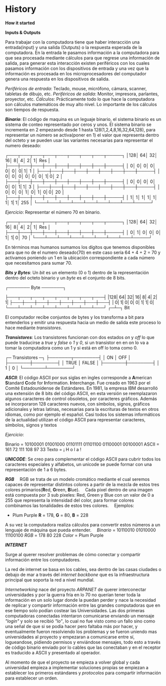 # History

**How it started**

**Inputs & Outputs**

Para trabajar con la computadora tiene que haber interacción una entrada(input) y una salida (Outputs) o la respuesta esperada de la computadora. En la entrada le pasamos información a la computadora para que sea procesada mediante cálculos para que regrese una información de salida, para generar esta interacción existen periféricos con los cuales pasamos información con los dispositivos de entrada y una vez que la información es procesada en los microprocesadores del computador genera una respuesta en los dispositivos de salida.

_Periféricos de entrada_: Teclado, mouse, micrófono, cámara, scanner, tabletas de dibujo, etc.
_Periféricos de salida_: Monitor, impresora, parlantes, proyector, etc.
_Cálculos_: Prácticamente todo lo que hace la computadora son cálculos matemáticos de muy alto nivel. Lo importante de los cálculos son tiempos de respuesta.

**_Binario_**: El código de maquina es un leguaje binario, el sistema binario es un sistema de conteo representado por ceros y unos. El sistema binario se incrementa en 2 empezando desde 1 hasta 128(1,2,4,8,16,32,64,128), para representar un número se activa(poner en 1) el valor que representa dentro del octeto y se pueden usar las variantes necesarias para representar el numero deseado:

┌───┬───┬───┬───┬───┬───┬───┬───┬─────┐
│128│ 64│ 32│ 16│  8│  4│  2│  1│ Res │
├───┼───┼───┼───┼───┼───┼───┼───┼─────┤
│  0│  0│  0│  0│  0│  0│  0|  1│   1 │
├───┼───┼───┼───┼───┼───┼───┼───┼─────┤
│  0│  0│  0│  0│  0│  0│  1|  0│   2 │
├───┼───┼───┼───┼───┼───┼───┼───┼─────┤
│  0│  0│  0│  0│  0│  0│  1|  1│   3 │
├───┼───┼───┼───┼───┼───┼───┼───┼─────┤
│  0│  0│  0│  1│  0│  1│  0|  0│  20 │
├───┼───┼───┼───┼───┼───┼───┼───┼─────┤
│  1│  1│  1│  1│  1│  1│  1|  1│ 255 │
└───┴───┴───┴───┴───┴───┴───┴───┴─────┘

_Ejercicio_: Representar el número 70 en binario.

┌───┬───┬───┬───┬───┬───┬───┬───┬─────┐
│128│ 64│ 32│ 16│  8│  4│  2│  1│ Res │
├───┼───┼───┼───┼───┼───┼───┼───┼─────┤
│  0│  1│  0│  0│  0│  1│  1|  0│  70 │
└───┴───┴───┴───┴───┴───┴───┴───┴─────┘

En términos mas humanos sumamos los dígitos que tenemos disponibles para que no de el numero deseado(70) en este caso sería 64 + 4 + 2 = 70 y activamos poniendo un 1 en la ubicación correspondiente a cada número que necesitamos para sumar 70.

**_Bits y Bytes_**: Un _bit_ es un elemento (0 o 1) dentro de la representación dentro del octeto binario y un _byte_ es el conjunto de 8 bits. 

┌───────       Byte      ───────┐

├───┬───┬───┬───┬───┬───┬───┬───┤
|128| 64| 32| 16|  8|  4|  2|  1|
├───┼───┼───┼───┼───┼───┼───┼───┤
|  0|  1|  0|  0|  0|  1|  1|  0|
└───┴───┴───┴───┴───┴───┴───┴───┘
                            ┌─┴─┐
                             Bit 

El computador recibe conjuntos de bytes y los transforma a bit para entenderlos y emitir una respuesta hacia un medio de salida este proceso lo hace mediante _transistores_.

**_Transistores_**: Los transistores funcionan con dos estados _on_ y _off_ lo que puede traducirse a _true_ y _false_ o _1_ y _0_, si un transistor en en on lo va a tomar la computadora como un 1 y si está en off lo toma como 0.

┌─ Transistores ─┐
├───────┬────────┤
│   ON  │   OFF  │
├───────┼────────┤
│  TRUE │  FALSE │
├───────┼────────┤
│   1   │    0   │
└───────┴────────┘

**_ASCII_**: El código ASCII por sus siglas en ingles corresponde a **A**merican **S**tandard **C**ode for **I**nformation. **I**nterchange. Fue creado en 1963 por el Comité Estadounidense de Estándares. En 1981, la empresa IBM desarrolló una extensión de 8 bits del código ASCII, en esta versión se reemplazaron algunos caracteres de control obsoletos, por caracteres gráficos. Además se incorporaron 128 caracteres nuevos, con símbolos, signos, gráficos adicionales y letras latinas, necesarias para la escrituras de textos en otros idiomas, como por ejemplo el español. Casi todos los sistemas informáticos de la actualidad utilizan el código ASCII para representar caracteres, símbolos, signos y textos

_Ejercicio_:

Binario = 10100001 01001000 01101111 01101100 01100001 00100001
ASCII   = 161      72       111      108      97       33
Texto   = ¡        H        o        l        a        !

**_UNICODE_**: Se creo para complementar el código ASCII para cubrir todos los caracteres especiales y alfabetos, un unicode se puede formar con una representación de 1 a 6 bytes.

**_RGB_**
⠀
RGB se trata de un modelo cromático mediante el cual seremos capaces de representar distintos colores a partir de la mezcla de estos tres colores primarios(**R**ed, **G**reen, **B**lue).
⠀
Cada pixel dentro de una imagen está compuesta por 3 sub pixeles: Red, Green y Blue con un valor de 0 a 255 que representa la intensidad del color, para formar colores combinamos las tonalidades de estos tres colores.
⠀
Ejemplos:
- Plum Purple 
  **R** = 178,
  **G** = 80,
  **B** = 228 
⠀

A su vez la computadora realiza cálculos para convertir estos números a un lenguaje de máquina que pueda entender.
⠀ 
_Binario_ = 10110010 01010000 11100100
_RGB_     = 178      80       228
_Color_   = Plum Purple

**_INTERNET_**

Surge al querer resolver problemas de cómo conectar y compartir información entre los computadores.

La red de internet se basa en los cables, sea dentro de las casas ciudades o debajo de mar a través del _internet backbone_ que es la infraestructura principal que soporta la red a nivel mundial.
 
_Internetworking_ nace del proyecto _ARPANET_ de querer interconectar universidades y por la guerra fría en lo 70 no querían tener toda la información en un solo lugar donde la puedan perder y nace la necesidad de replicar y compartir información entre las grandes computadoras que en ese tiempo solo podían costear las Universidades. Las dos primeras computadoras conectadas intentaron comunicarse enviando un mensaje _"login"_ y solo se recibió _"lo"_, lo cual no fue visto como un fallo sino como una señal de que si se podía hacer pero faltaba más por hacer, y eventualmente fueron resolviendo los problemas y se fueron uniendo mas universidades al proyecto y empezaran a comunicarse entre sí, logueandose, pidiendo permisos y enviándose mensajes, todo esto a través de código binario enviado por lo cables que las conectaban y en el receptor es traducido a ASCII y presentado al operador.
 
Al momento de que el proyecto se empieza a volver global y cada universidad empieza a implementar soluciones propias se empiezan a establecer los primeros estándares y _protocolos_ para compartir información para establecer un orden.
